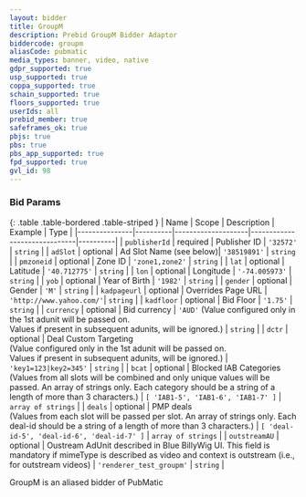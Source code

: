 ```yaml
---
layout: bidder
title: GroupM
description: Prebid GroupM Bidder Adaptor
biddercode: groupm
aliasCode: pubmatic
media_types: banner, video, native
gdpr_supported: true
usp_supported: true
coppa_supported: true
schain_supported: true
floors_supported: true
userIds: all
prebid_member: true
safeframes_ok: true
pbjs: true
pbs: true
pbs_app_supported: true
fpd_supported: true
gvl_id: 98
---
```



### Bid Params

{: .table .table-bordered .table-striped }
| Name          | Scope    | Description        | Example                      | Type     |
|---------------|----------|--------------------|------------------------------|----------|
| `publisherId` | required | Publisher ID          | `'32572'`                 | `string` |
| `adSlot`      | optional | Ad Slot Name (see below)| `'38519891'`            | `string` |
| `pmzoneid`    | optional | Zone ID               | `'zone1,zone2'`           | `string` |
| `lat`         | optional | Latitude              | `'40.712775'`             | `string` |
| `lon`         | optional | Longitude             | `'-74.005973'`            | `string` |
| `yob`         | optional | Year of Birth         | `'1982'`                  | `string` |
| `gender`      | optional | Gender                | `'M'`                     | `string` |
| `kadpageurl`  | optional | Overrides Page URL    |  `'http://www.yahoo.com/'`| `string` |
| `kadfloor`    | optional | Bid Floor             | `'1.75'`                  | `string` |
| `currency`    | optional | Bid currency    	   | `'AUD'` (Value configured only in the 1st adunit will be passed on. <br/> Values if present in subsequent adunits, will be ignored.) 				   | `string` |
| `dctr`		| optional | Deal Custom Targeting <br/> (Value configured only in the 1st adunit will be passed on. <br/> Values if present in subsequent adunits, will be ignored.) | `'key1=123|key2=345'` 	   | `string` |
| `bcat`    | optional | Blocked IAB Categories  <br/> (Values from all slots will be combined and only unique values will be passed. An array of strings only. Each category should be a string of a length of more than 3 characters.) | `[ 'IAB1-5', 'IAB1-6', 'IAB1-7' ]`     | `array of strings` |
| `deals`    | optional | PMP deals  <br/> (Values from each slot will be passed per slot. An array of strings only. Each deal-id should be a string of a length of more than 3 characters.) | `[ 'deal-id-5', 'deal-id-6', 'deal-id-7' ]`     | `array of strings` |
| `outstreamAU`    | optional | Oustream AdUnit described in Blue BillyWig UI. This field is mandatory if mimeType is described as video and context is outstream (i.e., for outstream videos)           | `'renderer_test_groupm'`           | `string` |

GroupM is an aliased bidder of PubMatic